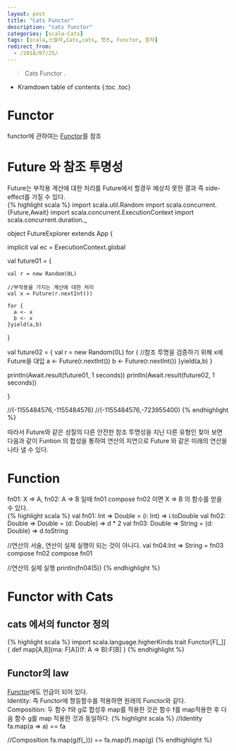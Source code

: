 ```yaml
---
layout: post
title: "Cats Functor"
description: "cats functor"
categories: [scala-Cats]
tags: [scala,스칼라,Cats,cats, 켓츠, Functor, 함자]
redirect_from:
  - /2018/07/25/
---
```


> Cats Functor .
>

* Kramdown table of contents
{:toc .toc}

# Functor
functor에 관하여는 
[Functor](https://sslee05.github.io/blog/2017/09/10/scala-functor/)를 참조  

# Future 와 참조 투명성
Future는 부작용 계산에 대한 처리를 Future에서 할경우 예상치 못한 결과 즉 side-effect를 가질 수 있다.  
{% highlight scala %}
import scala.util.Random
import scala.concurrent.{Future,Await}
import scala.concurrent.ExecutionContext
import scala.concurrent.duration._

object FutureExplorer extends App {
  
  implicit val ec = ExecutionContext.global
  
  val future01 = {
    
    val r = new Random(0L)
    
    //부작용을 가지는 계산에 대한 처리 
    val x = Future(r.nextInt())
    
    for {
      a <- x
      b <- x
    }yield(a,b)
    
  }
  
  val future02 = {
    val r = new Random(0L)
    for {
      //참조 투명을 검증하기 위해 x에 Future을 대입
      a <- Future(r.nextInt()) 
      b <- Future(r.nextInt())
    }yield(a,b)
  }
  
  println(Await.result(future01, 1 seconds))
  println(Await.result(future02, 1 seconds))
  
}

//(-1155484576,-1155484576)
//(-1155484576,-723955400)
{% endhighlight %}

따라서 Future와 같은 성질의 다른 안전한 참조 투명성을 지닌 다른 유형인 찾아 보면 다음과 같이 Funtion 의 합성을 통하여 연산의 지연으로 Future 와 같은 미래의 연산을 나타 낼 수 있다.  

# Function
fn01: X => A, fn02: A => B 일때 fn01 compose fn02 이면  X => B 의 함수를 얻을 수 있다.  
{% highlight scala %}
val fn01: Int => Double = (i: Int) => i.toDouble
val fn02: Double => Double = (d: Double) => d * 2
val fn03: Double => String = (d: Double) => d.toString

//연산의 서술, 연산이 실제 실행이 되는 것이 아니다.
val fn04:Int => String = fn03 compose fn02 compose fn01

//연산의 실제 실행
println(fn04(5))
{% endhighlight %}

# Functor with Cats
## cats 에서의 functor 정의
{% highlight scala %}
import scala.language.higherKinds
trait Functor[F[_]] {
  def map[A,B](ma: F[A])(f: A => B):F[B]
}
{% endhighlight %}

## Functor의 law
[Functor](https://sslee05.github.io/blog/2017/09/10/scala-functor/)에도 언급이 되어 있다.  
Identity: 즉 Functor에 항등함수를 적용하면 원래의 Functor와 같다.  
Composition: 두 함수 f와 g로 합성후 map를 적용한 것은 함수 f를 map적용한 후 다음 함수 g를 map 적용한 것과 동일하다.
{% highlight scala %}
//Identity
fa.map(a => a) == fa

//Composition
fa.map(g(f(_))) == fa.map(f).map(g)
{% endhighlight %}

[^1]: This is a footnote.

[kramdown]: https://kramdown.gettalong.org/
[Simple Texture]: https://github.com/yizeng/jekyll-theme-simple-texture
